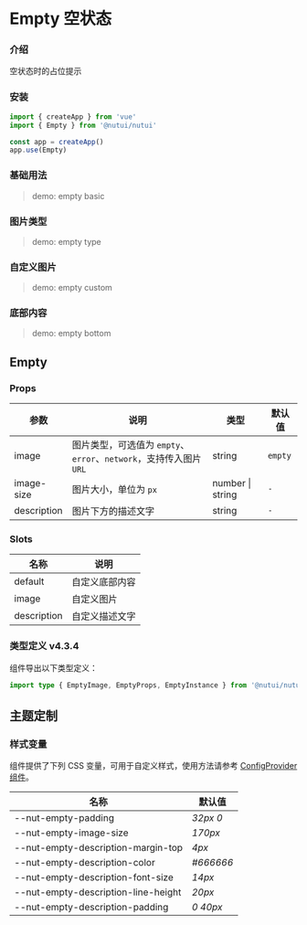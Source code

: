 # Empty 空状态

### 介绍

空状态时的占位提示

### 安装

```js
import { createApp } from 'vue'
import { Empty } from '@nutui/nutui'

const app = createApp()
app.use(Empty)
```

### 基础用法

> demo: empty basic

### 图片类型

> demo: empty type

### 自定义图片

> demo: empty custom

### 底部内容

> demo: empty bottom

## Empty

### Props

| 参数 | 说明 | 类型 | 默认值 |
| --- | --- | --- | --- |
| image | 图片类型，可选值为 `empty`、`error`、`network`，支持传入图片 `URL` | string | `empty` |
| image-size | 图片大小，单位为 `px` | number \| string | `-` |
| description | 图片下方的描述文字 | string | `-` |

### Slots

| 名称 | 说明 |
| --- | --- |
| default | 自定义底部内容 |
| image | 自定义图片 |
| description | 自定义描述文字 |

### 类型定义 v4.3.4

组件导出以下类型定义：

```ts
import type { EmptyImage, EmptyProps, EmptyInstance } from '@nutui/nutui'
```

## 主题定制

### 样式变量

组件提供了下列 CSS 变量，可用于自定义样式，使用方法请参考 [ConfigProvider 组件](#/zh-CN/component/configprovider)。

| 名称 | 默认值 |
| --- | --- |
| --nut-empty-padding | _32px 0_ |
| --nut-empty-image-size | _170px_ |
| --nut-empty-description-margin-top | _4px_ |
| --nut-empty-description-color | _#666666_ |
| --nut-empty-description-font-size | _14px_ |
| --nut-empty-description-line-height | _20px_ |
| --nut-empty-description-padding | _0 40px_ |
